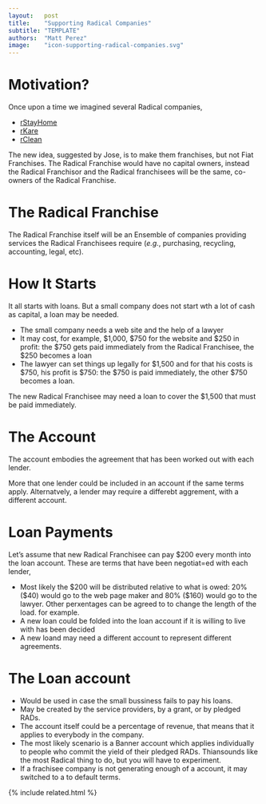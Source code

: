 ```yaml
---
layout:   post
title:    "Supporting Radical Companies"
subtitle: "TEMPLATE"
authors:  "Matt Perez"
image:    "icon-supporting-radical-companies.svg"
---
```


<div style='display:none; '>
 <p>Once upon a time we described several Radical companies. This is another motivation.</p>
</div>

<h1>Motivation?</h1>
 <p>Once upon a time we imagined several Radical companies,</p>
  <ul>
   <li><a href="https://radicalcompanies.com/2022/05/12/rstayhome" target="_blank">rStayHome</a></li>
   <li><a href="https://radicalcompanies.com/2022/05/13/rkare" target="_blank">rKare</a></li>
   <li><a href="https://radicalcompanies.com/2022/05/14/rclean" target="_blank">rClean</a></li>
  </ul>
 <p>The new idea, suggested by Jose, is to make them franchises, but not Fiat Franchises. The Radical Franchise would have no capital owners, instead the Radical Franchisor and the  Radical franchisees will be the same, co-owners of the Radical Franchise.</p>

<h1>The Radical Franchise</h1>
 <p>The Radical Franchise itself will be an Ensemble of companies providing services the Radical Franchisees require (<em>e.g.</em>, purchasing, recycling, accounting, legal, etc).</p>

<h1>How It Starts</h1>
 <p>It all starts with loans. But a small company does not start wth a lot of cash as capital, a loan may be needed.</p>
  <ul>
   <li>The small company needs a web site and the help of a lawyer</li>
   <li>It may cost, for example, $1,000, $750 for the website and $250 in profit: the $750 gets paid immediately from the Radical Franchisee, the $250 becomes a loan</li>
   <li>The lawyer can set things up legally for $1,500 and for that his costs is $750, his profit is $750: the $750 is paid immediately, the other $750 becomes a loan.</li>
  </ul>
  <p>The new Radical Franchisee may need a loan to cover the $1,500 that must be paid immediately.</p>

<h1>The Account</h1>
 <p>The account embodies the agreement that has been worked out with each lender.</p>
 <p>More that one lender could be included in an account if the same terms apply. Alternatvely, a lender may require a differebt aggrement, with a different account.</p>

<h1>Loan Payments</h1>
 <p>Let&rsquo;s assume that new Radical Franchisee can pay $200 every month into the loan account. These are terms that have been negotiat=ed with each lender,</p>
  <ul>
   <li>Most likely the $200 will be distributed relative to what is owed: 20% ($40) would go to the web page maker and 80% ($160) would go to the lawyer. Other perxentages can be agreed to to change the length of the load. for example.</li>
   <li>A new loan could be folded into the loan account if it is willing to live with has been decided</li>
   <li>A new loand may need a different account to represent different agreements.</li>
  </ul>

<h1>The Loan account</h1>
  <ul>
   <li>Would be used in case the small bussiness fails to pay his loans.</li>
   <li>May be created by the service providers, by a grant, or by pledged RADs.</li>
   <li>The account itself could be a percentage of revenue, that means that it applies to everybody in the company.</li>
   <li>The most likely scenario is a Banner account which applies individually to people who commit the yield of their pledged RADs. Thiansounds like the most Radical thing to do, but you will have to experiment.</li>
   <li>If a frachisee company is not generating enough of a account, it may switched to a to default terms.</li>
  </ul>

{% include related.html %}